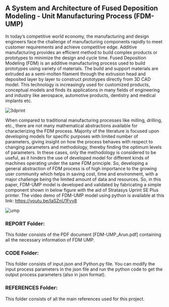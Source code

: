 ## A System and Architecture of Fused Deposition Modeling - Unit Manufacturing Process (FDM-UMP)

In today’s competitive world economy, the manufacturing and design engineers face the challenge of manufacturing components rapidly to meet customer requirements and achieve competitive edge. Additive manufacturing provides an efficient method to build complex products or prototypes to minimize the design and cycle time. Fused Deposition Modeling (FDM) is an additive manufacturing process used to build prototypes using variety of materials. The build and support materials are extruded as a semi-molten filament through the extrusion head and deposited layer by layer to construct prototypes directly from 3D CAD model. This technology is increasingly used for customized products, conceptual models and finds its applications in many fields of engineering and industry like aerospace, automotive products, dentistry and medical implants etc.

![3dprint](https://github.com/arunbalas/FDM-UMP/blob/master/uprint_seplus.JPG)

When compared to traditional manufacturing processes like milling, drilling, etc., there are not many mathematical abstractions available for characterizing the FDM process. Majority of the literature is focused upon developing models for specific purposes with limited number of parameters, giving insight on how the process behaves with respect to changing parameters and methodology, thereby finding the optimum levels of parameters. In these cases, only the methodology is considered to be useful, as it hinders the use of developed model for different kinds of machines operating under the same FDM principle. So, developing a general abstraction of FDM process is of high importance to the growing user community which helps in saving cost, time and environment, with a major challenge being the limited amount of data and resources. So, in this paper, FDM-UMP model is developed and validated by fabricating a simple component shown in below figure with the aid of Stratasys Uprint SE Plus printer. The video demo of FDM-UMP model using python is available at this link:
https://youtu.be/IaSZnU1Fvy8

![ump](https://github.com/arunbalas/FDM-UMP/blob/master/Graphical%20UMP.jpg)

### REPORT Folder:
This folder consists of the PDF document [FDM-UMP_Arun.pdf] containing all the necessary information of FDM UMP.
	


### CODE Folder:
This folder consists of input.json and Python.py file. You can modify the input process parameters in the json file and run the python code to get the output process parameters (also in json format).


### REFERENCES Folder:
This folder consists of all the main references used for this project.
